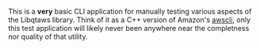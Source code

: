 This is a **very** basic CLI application for manually testing various aspects
of the Libqtaws library.  Think of it as a C++ version of Amazon's [awscli],
only this test application will likely never been anywhere near the completness
nor quality of that utility.

[awscli]: http://aws.amazon.com/cli/ "AWS Command Line Interface"

